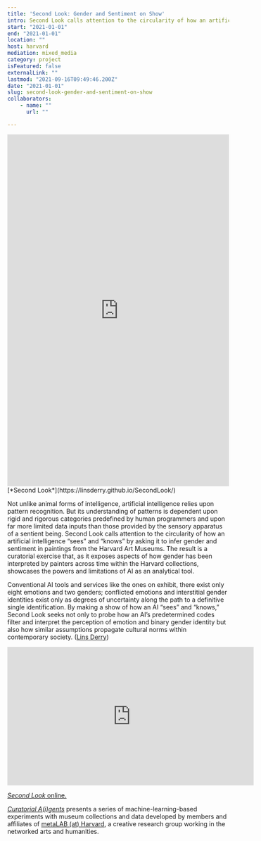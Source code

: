 ```yaml
---
title: 'Second Look: Gender and Sentiment on Show'
intro: Second Look calls attention to the circularity of how an artificial intelligence 'sees' and 'knows' by asking it to infer gender and sentiment in paintings from the Harvard Art Museums.
start: "2021-01-01"
end: "2021-01-01"
location: ""
host: harvard
mediation: mixed_media
category: project
isFeatured: false
externalLink: ""
lastmod: "2021-09-16T09:49:46.200Z"
date: "2021-01-01"
slug: second-look-gender-and-sentiment-on-show
collaborators:
    - name: ""
      url: ""

---
```

<iframe src="https://linsderry.github.io/SecondLook/" width="100%" height="800" frameborder="0" title="Second Look"></iframe>
<br />
[*Second Look*](https://linsderry.github.io/SecondLook/)

Not unlike animal forms of intelligence, artificial intelligence relies upon pattern recognition. But its understanding of patterns is dependent upon rigid and rigorous categories predefined by human programmers and upon far more limited data inputs than those provided by the sensory apparatus of a sentient being. Second Look calls attention to the circularity of how an artificial intelligence “sees” and “knows” by asking it to infer gender and sentiment in paintings from the Harvard Art Museums. The result is a curatorial exercise that, as it exposes aspects of how gender has been interpreted by painters across time within the Harvard collections, showcases the powers and limitations of AI as an analytical tool. 

Conventional AI tools and services like the ones on exhibit, there exist only eight emotions and two genders; conflicted emotions and interstitial gender identities exist only as degrees of uncertainty along the path to a definitive single identification. By making a show of how an AI “sees” and “knows,” Second Look seeks not only to probe how an AI’s predetermined codes filter and interpret the perception of emotion and binary gender identity but also how similar assumptions propagate cultural norms within contemporary society. ([Lins Derry](https://metalabharvard.github.io/people/lins))

<iframe width="560" height="315" src="https://www.youtube.com/embed/qvp3GxLn0Og" frameborder="0" allow="accelerometer; autoplay; encrypted-media; gyroscope; picture-in-picture" allowfullscreen></iframe>

[*Second Look* online.](https://linsderry.github.io/SecondLook/)

[*Curatorial A(i)gents*](https://metalabharvard.github.io/projects/curatorial-aigents/) presents a series of machine-learning-based experiments with museum collections and data developed by members and affiliates of [metaLAB (at) Harvard](https://metalabharvard.github.io/), a creative research group working in the networked arts and humanities.